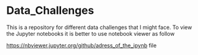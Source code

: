 # Data_Challenges
This is a repository for different data challenges that I might face. To view the Jupyter notebooks it is better to use notebook viewer as follow

https://nbviewer.jupyter.org/github/adress_of_the_ipynb file
